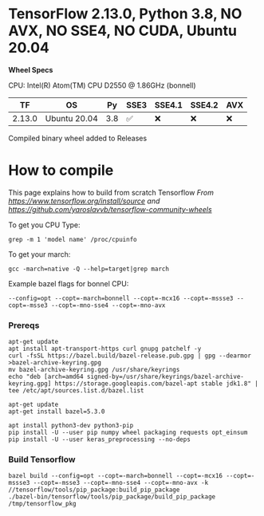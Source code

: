 # TensorFlow 2.13.0, Python 3.8, NO AVX, NO SSE4, NO CUDA, Ubuntu 20.04

**Wheel Specs**  

CPU: Intel(R) Atom(TM) CPU D2550 @ 1.86GHz (bonnell)

| TF  | OS | Py | SSE3 | SSE4.1 | SSE4.2 | AVX |
| --- | -- | -- | ---- | ------ | ------ | --- |
|2.13.0 | Ubuntu 20.04 | 3.8 | ✅ | ❌ | ❌ | ❌ |

Compiled binary wheel added to Releases

# How to compile

This page explains how to build from scratch Tensorflow
_From https://www.tensorflow.org/install/source and https://github.com/yaroslavvb/tensorflow-community-wheels_

To get you CPU Type: 

`grep -m 1 'model name' /proc/cpuinfo`

To get your march: 

`gcc -march=native -Q --help=target|grep march`

Example bazel flags for bonnel CPU:

`--config=opt --copt=-march=bonnell --copt=-mcx16 --copt=-mssse3 --copt=-msse3 --copt=-mno-sse4 --copt=-mno-avx`

### Prereqs

```
apt-get update
apt install apt-transport-https curl gnupg patchelf -y
curl -fsSL https://bazel.build/bazel-release.pub.gpg | gpg --dearmor >bazel-archive-keyring.gpg
mv bazel-archive-keyring.gpg /usr/share/keyrings
echo "deb [arch=amd64 signed-by=/usr/share/keyrings/bazel-archive-keyring.gpg] https://storage.googleapis.com/bazel-apt stable jdk1.8" | tee /etc/apt/sources.list.d/bazel.list

apt-get update
apt-get install bazel=5.3.0

apt install python3-dev python3-pip
pip install -U --user pip numpy wheel packaging requests opt_einsum
pip install -U --user keras_preprocessing --no-deps
```

### Build Tensorflow

```
bazel build --config=opt --copt=-march=bonnell --copt=-mcx16 --copt=-mssse3 --copt=-msse3 --copt=-mno-sse4 --copt=-mno-avx -k //tensorflow/tools/pip_package:build_pip_package
./bazel-bin/tensorflow/tools/pip_package/build_pip_package /tmp/tensorflow_pkg
```
